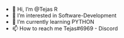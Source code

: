 - 👋 Hi, I’m @Tejas R
- 👀 I’m interested in Software-Development 
- 🌱 I’m currently learning PYTHON
- 📫 How to reach me Tejas#6969 - Discord

<!---
Tejas-010/Tejas-010 is a ✨ special ✨ repository because its `README.md` (this file) appears on your GitHub profile.
You can click the Preview link to take a look at your changes.
--->
